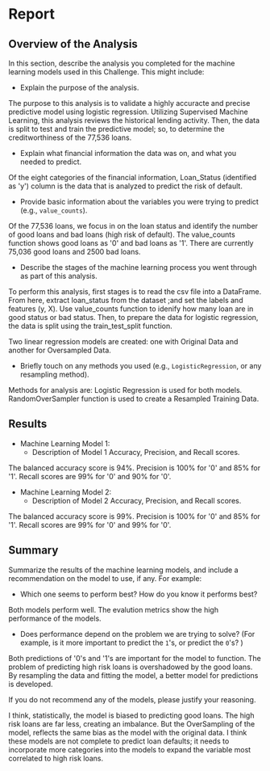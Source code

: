 # Report 

## Overview of the Analysis

In this section, describe the analysis you completed for the machine learning models used in this Challenge. This might include:

* Explain the purpose of the analysis.

The purpose to this analysis is to validate a highly accuracte and precise predictive model using logistic regression. Utilizing Supervised Machine Learning, this analysis reviews the historical lending activity. Then, the data is split to test and train the predictive model; so, to determine the creditworthiness of the 77,536 loans.


* Explain what financial information the data was on, and what you needed to predict.

Of the eight categories of the financial information, Loan_Status (identified as 'y') column is the data that is analyzed to predict the risk of default. 


* Provide basic information about the variables you were trying to predict (e.g., `value_counts`).

Of the 77,536 loans, we focus in on the loan status and identify the number of good loans and bad loans (high risk of default). The value_counts function shows good loans as '0' and bad loans as '1'. There are currently 75,036 good loans and 2500 bad loans.


* Describe the stages of the machine learning process you went through as part of this analysis.

To perform this analysis, first stages is to read the csv file into a DataFrame. From here, extract loan_status from the dataset ;and set the labels and features (y, X). Use value_counts function to idenify how many loan are in good status or bad status. Then, to prepare the data for logistic regression, the data is split using the train_test_split function.

Two linear regression models are created: one with Original Data and another for Oversampled Data.


* Briefly touch on any methods you used (e.g., `LogisticRegression`, or any resampling method).

Methods for analysis are: 
Logistic Regression is used for both models.
RandomOverSampler function is used to create a Resampled Training Data. 


## Results

* Machine Learning Model 1:
  * Description of Model 1 Accuracy, Precision, and Recall scores.
  
The balanced accuracy score is 94%. Precision is 100% for '0' and 85% for '1'. Recall scores are 99% for '0' and 90% for '0'.

* Machine Learning Model 2:
  * Description of Model 2 Accuracy, Precision, and Recall scores.
  
The balanced accuracy score is 99%. Precision is 100% for '0' and 85% for '1'. Recall scores are 99% for '0' and 99% for '0'.


## Summary

Summarize the results of the machine learning models, and include a recommendation on the model to use, if any. For example:

* Which one seems to perform best? How do you know it performs best?

Both models perform well. The evalution metrics show the high performance of the models.

* Does performance depend on the problem we are trying to solve? (For example, is it more important to predict the `1`'s, or predict the `0`'s? )

Both predictions of '0's and '1's are important for the model to function. The problem of predicting high risk loans is overshadowed by the good loans. By resampling the data and fitting the model, a better model for predictions is developed.

If you do not recommend any of the models, please justify your reasoning.

I think, statistically, the model is biased to predicting good loans. The high risk loans are far less, creating an imbalance. But the OverSampling of the model, reflects the same bias as the model with the original data. I think these models are not complete to predict loan defaults; it needs to incorporate more categories into the models to expand the variable most correlated to high risk loans.
